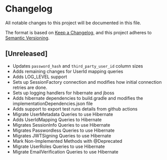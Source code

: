 # Changelog

All notable changes to this project will be documented in this file.

The format is based on [Keep a Changelog](https://keepachangelog.com/en/1.0.0/), and this project adheres
to [Semantic Versioning](https://semver.org/spec/v2.0.0.html).

## [Unreleased]

- Updates `password_hash` and `third_party_user_id` column sizes
- Adds remaining changes for UserId mapping queries
- Adds LOG_LEVEL support
- Sets up SessionFactory connection and modifies how initial connection retries are done.
- Sets up logging handlers for hibernate and jboss
- Adds hibernate dependencies to build.gradle and modifies the implementationDependencies.json file
- Adds support to export test runs details from github actions
- Migrate UserMetadata Queries to use Hibernate
- Adds UserIdMapping Queries to Hibernate
- Migrates SessionInfo Queries to use Hibernate
- Migrates Passwordless Queries to use Hibernate
- Migrates JWTSigning Queries to use Hibernate
- Mark Non-Implemented Methods with @Deprecated
- Migrate UserRoles Queries to use Hibernate
- Migrate EmailVerification Queries to use Hibernate
